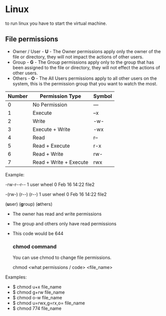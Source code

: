 # Linux

to run linux you have to start the virtual machine.

## File permissions

- Owner / User - **U** - The Owner permissions apply only the owner of the file or directory, they will not impact the actions of other users.
- Group - **G** - The Group permissions apply only to the group that has been assigned to the file or directory, they will not effect the actions of other users.
- Others - **O** - The All Users permissions apply to all other users on the system, this is the permission group that you want to watch the most.

| Number | Permission Type          | Symbol |
|--------|--------------------------|--------|
| 0      | No Permission            | —      |
| 1      | Execute                  | –x     |
| 2      | Write                    | -w-    |
| 3      | Execute + Write          | -wx    |
| 4      | Read                     | r–     |
| 5      | Read + Execute           | r-x    |
| 6      | Read + Write             | rw-    |
| 7      | Read + Write + Execute   | rwx    |

Example:

-rw-r--r-- 1 user wheel   0 Feb 16 14:22 file2

-(rw-) (r--) (r--) 1 user wheel   0 Feb 16 14:22 file2

(**u**ser)  (**g**roup)  (**o**thers)

- The owner has read and write permissions
- The group and others only have read permissions
- This code would be 644
  
  ### chmod command

  You can use chmod to change file permissions.

  chmod <what permissions / code> <file_name>

Examples:

- $ chmod u+x file_name
- $ chmod g+rw file_name
- $ chmod o-w file_name
- $ chmod u=rwx,g=rx,o= file_name
- $ chmod 774 file_name